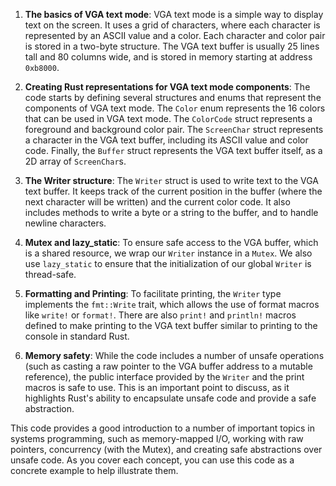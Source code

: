 1. **The basics of VGA text mode**: VGA text mode is a simple way to display text on the screen. It uses a grid of characters, where each character is represented by an ASCII value and a color. Each character and color pair is stored in a two-byte structure. The VGA text buffer is usually 25 lines tall and 80 columns wide, and is stored in memory starting at address `0xb8000`.

2. **Creating Rust representations for VGA text mode components**: The code starts by defining several structures and enums that represent the components of VGA text mode. The `Color` enum represents the 16 colors that can be used in VGA text mode. The `ColorCode` struct represents a foreground and background color pair. The `ScreenChar` struct represents a character in the VGA text buffer, including its ASCII value and color code. Finally, the `Buffer` struct represents the VGA text buffer itself, as a 2D array of `ScreenChar`s.

3. **The Writer structure**: The `Writer` struct is used to write text to the VGA text buffer. It keeps track of the current position in the buffer (where the next character will be written) and the current color code. It also includes methods to write a byte or a string to the buffer, and to handle newline characters.

4. **Mutex and lazy_static**: To ensure safe access to the VGA buffer, which is a shared resource, we wrap our `Writer` instance in a `Mutex`. We also use `lazy_static` to ensure that the initialization of our global `Writer` is thread-safe.

5. **Formatting and Printing**: To facilitate printing, the `Writer` type implements the `fmt::Write` trait, which allows the use of format macros like `write!` or `format!`. There are also `print!` and `println!` macros defined to make printing to the VGA text buffer similar to printing to the console in standard Rust.

6. **Memory safety**: While the code includes a number of unsafe operations (such as casting a raw pointer to the VGA buffer address to a mutable reference), the public interface provided by the `Writer` and the print macros is safe to use. This is an important point to discuss, as it highlights Rust's ability to encapsulate unsafe code and provide a safe abstraction.

This code provides a good introduction to a number of important topics in systems programming, such as memory-mapped I/O, working with raw pointers, concurrency (with the Mutex), and creating safe abstractions over unsafe code. As you cover each concept, you can use this code as a concrete example to help illustrate them.